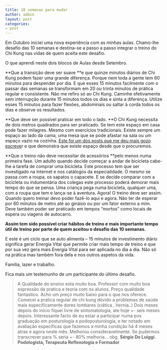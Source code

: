 ```yaml
---
title: 10 semanas para mudar
author: admin
layout: post
categories:
- post
---
```

Em Outubro iniciei uma nova experiência com as minhas aulas. Chamo-lhe desafio das 10 semanas e destina-se a passo a passo integrar o treino do Chi Kung nas vidas de quem aceita este desafio.

O que aprendi neste dois blocos de Aulas desde Setembro.

**Que a transição deve ser suave **e que quinze minutos diários de Chi Kung podem fazer uma grande diferença. Porque nem toda a gente tem 60 minutos para despender por dia. E que esses 15 minutos facilmente com o passar das semanas se transformam em 20 ou trinta minutos de prática regular e consistente. Não me refiro só ao Chi Kung. Caminhe efetivamente sem interrupção durante 15 minutos todos os dias e sinta a diferença. Utilize esses 15 minutos para fazer flexões, abdominais ou saltar à corda todos os dias e observe os resultados.

**Que deve ser possível praticar em todo o lado. **O Chi Kung necessita de dois metros quadrados para ser praticado. Se tem este espaço em casa pode fazer milagres. Mesmo com exercícios tradicionais. Existe sempre um espaço ao lado da cama, uma mesa que se pode afastar na sala ou um espaço vazio na cozinha. <a title="Joseph Pilates, Nelson Mandela e Guo Yunshen" href="/2013/01/21/personalidade.html" target="_blank">Este foi um dos posts que me deu mais gozo escreve</a>r e que demonstra que existe espaço desde que o procuremos.

**Que o treino não deve necessitar de acessórios **pelo menos numa primeira fase. Um adulto quando decide começar a andar de bicicleta cabe-lhe a tarefa de comprar uma bicicleta. Este processo tem que ser investigado na Internet e nos catálogos da especialidade. O mesmo se passa com a roupa, os sapatos o capacete. E se decide comparar com a bicicleta ou indumentária dos colegas este processo poderá demorar mais tempo do que se pensa. Uma criança pega numa bicicleta, qualquer uma, com a roupa que tem e lança-se à aventura. Agora! O treino deve ser assim. Quando quero treinar devo poder fazê-lo aqui e agora. Não ter de esperar por 60 minutos de metro até ao ginásio ou por um fator externo a mim. Deve também poder ser praticado em tempos &#8220;mortos&#8221; como locais de espera ou viagens de autocarro.

**Assim tem sido possível criar hábitos de treino e mais importante tempo útil de treino por parte de quem aceitou o desafio das 10 semanas.**

E este é um ciclo que se auto alimenta &#8211; 15 minutos de investimento diário significa gerar Energia Vital que permite criar mais tempo de treino e que por sua vez gera mais Energia Vital para ser aplicada no dia a dia. Não só na prática mas também fora dela e nos outros aspetos da vida.

Familia, lazer e trabalho.

Fica mais um testemunho de um participante do último desafio.

>A Qualidade do ensino esta muito boa. Professor com muito boa expressão da pratica e teoria com os alunos. Preço qualidade fantastico. Acho um preço muito baixo para o que nos oferece. Comecei a pratica regular de chi kung devido a problemas de saúde mais especificamente dores lombares (ciática , hernia..) Dois meses depois do início fiquei livre de sintomatologia, ate hoje +- seis meses depois. Interessante facto de eu estar a participar numa pos graduação em posturologia e podoposturologia, e ter notado em avaliação especificas que fazemos a minha condição há 4 meses atras e agora neste mês. Melhorou consideravelmente. Se pudermos transcrever para % seria +- 80% melhoria&#8230; obg.
**Sérgio De Luiggi. Podologista, Terapeuta Reflexologia e Formador**

